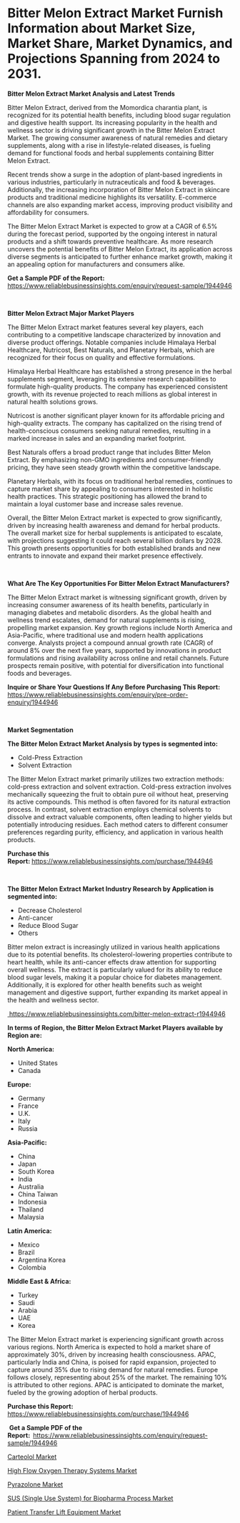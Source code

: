 <p><h1>Bitter Melon Extract Market Furnish Information about Market Size, Market Share, Market Dynamics, and Projections Spanning from 2024 to 2031.</h1></p><p><strong>Bitter Melon Extract Market Analysis and Latest Trends</strong></p>
<p><p>Bitter Melon Extract, derived from the Momordica charantia plant, is recognized for its potential health benefits, including blood sugar regulation and digestive health support. Its increasing popularity in the health and wellness sector is driving significant growth in the Bitter Melon Extract Market. The growing consumer awareness of natural remedies and dietary supplements, along with a rise in lifestyle-related diseases, is fueling demand for functional foods and herbal supplements containing Bitter Melon Extract.</p><p>Recent trends show a surge in the adoption of plant-based ingredients in various industries, particularly in nutraceuticals and food & beverages. Additionally, the increasing incorporation of Bitter Melon Extract in skincare products and traditional medicine highlights its versatility. E-commerce channels are also expanding market access, improving product visibility and affordability for consumers.</p><p>The Bitter Melon Extract Market is expected to grow at a CAGR of 6.5% during the forecast period, supported by the ongoing interest in natural products and a shift towards preventive healthcare. As more research uncovers the potential benefits of Bitter Melon Extract, its application across diverse segments is anticipated to further enhance market growth, making it an appealing option for manufacturers and consumers alike.</p></p>
<p><strong>Get a Sample PDF of the Report:&nbsp;</strong> <a href="https://www.reliablebusinessinsights.com/enquiry/request-sample/1944946?utm_campaign=63&utm_medium=2&utm_source=Github&utm_content=ia&utm_term=09112024&utm_id=bitter-melon-extract">https://www.reliablebusinessinsights.com/enquiry/request-sample/1944946</a></p>
<p>&nbsp;</p>
<p><strong>Bitter Melon Extract Major Market Players</strong></p>
<p><p>The Bitter Melon Extract market features several key players, each contributing to a competitive landscape characterized by innovation and diverse product offerings. Notable companies include Himalaya Herbal Healthcare, Nutricost, Best Naturals, and Planetary Herbals, which are recognized for their focus on quality and effective formulations.</p><p>Himalaya Herbal Healthcare has established a strong presence in the herbal supplements segment, leveraging its extensive research capabilities to formulate high-quality products. The company has experienced consistent growth, with its revenue projected to reach millions as global interest in natural health solutions grows.</p><p>Nutricost is another significant player known for its affordable pricing and high-quality extracts. The company has capitalized on the rising trend of health-conscious consumers seeking natural remedies, resulting in a marked increase in sales and an expanding market footprint.</p><p>Best Naturals offers a broad product range that includes Bitter Melon Extract. By emphasizing non-GMO ingredients and consumer-friendly pricing, they have seen steady growth within the competitive landscape. </p><p>Planetary Herbals, with its focus on traditional herbal remedies, continues to capture market share by appealing to consumers interested in holistic health practices. This strategic positioning has allowed the brand to maintain a loyal customer base and increase sales revenue.</p><p>Overall, the Bitter Melon Extract market is expected to grow significantly, driven by increasing health awareness and demand for herbal products. The overall market size for herbal supplements is anticipated to escalate, with projections suggesting it could reach several billion dollars by 2028. This growth presents opportunities for both established brands and new entrants to innovate and expand their market presence effectively.</p></p>
<p>&nbsp;</p>
<p><strong>What Are The Key Opportunities For Bitter Melon Extract Manufacturers?</strong></p>
<p><p>The Bitter Melon Extract market is witnessing significant growth, driven by increasing consumer awareness of its health benefits, particularly in managing diabetes and metabolic disorders. As the global health and wellness trend escalates, demand for natural supplements is rising, propelling market expansion. Key growth regions include North America and Asia-Pacific, where traditional use and modern health applications converge. Analysts project a compound annual growth rate (CAGR) of around 8% over the next five years, supported by innovations in product formulations and rising availability across online and retail channels. Future prospects remain positive, with potential for diversification into functional foods and beverages.</p></p>
<p><strong>Inquire or Share Your Questions If Any Before Purchasing This Report:</strong> <a href="https://www.reliablebusinessinsights.com/enquiry/pre-order-enquiry/1944946?utm_campaign=63&utm_medium=2&utm_source=Github&utm_content=ia&utm_term=09112024&utm_id=bitter-melon-extract">https://www.reliablebusinessinsights.com/enquiry/pre-order-enquiry/1944946</a></p>
<p>&nbsp;</p>
<p><strong>Market Segmentation</strong></p>
<p><strong>The Bitter Melon Extract Market Analysis by types is segmented into:</strong></p>
<p><ul><li>Cold-Press Extraction</li><li>Solvent Extraction</li></ul></p>
<p><p>The Bitter Melon Extract market primarily utilizes two extraction methods: cold-press extraction and solvent extraction. Cold-press extraction involves mechanically squeezing the fruit to obtain pure oil without heat, preserving its active compounds. This method is often favored for its natural extraction process. In contrast, solvent extraction employs chemical solvents to dissolve and extract valuable components, often leading to higher yields but potentially introducing residues. Each method caters to different consumer preferences regarding purity, efficiency, and application in various health products.</p></p>
<p><strong>Purchase this Report:&nbsp;</strong><a href="https://www.reliablebusinessinsights.com/purchase/1944946?utm_campaign=63&utm_medium=2&utm_source=Github&utm_content=ia&utm_term=09112024&utm_id=bitter-melon-extract">https://www.reliablebusinessinsights.com/purchase/1944946</a></p>
<p>&nbsp;</p>
<p><strong>The Bitter Melon Extract Market Industry Research by Application is segmented into:</strong></p>
<p><ul><li>Decrease Cholesterol</li><li>Anti-cancer</li><li>Reduce Blood Sugar</li><li>Others</li></ul></p>
<p><p>Bitter melon extract is increasingly utilized in various health applications due to its potential benefits. Its cholesterol-lowering properties contribute to heart health, while its anti-cancer effects draw attention for supporting overall wellness. The extract is particularly valued for its ability to reduce blood sugar levels, making it a popular choice for diabetes management. Additionally, it is explored for other health benefits such as weight management and digestive support, further expanding its market appeal in the health and wellness sector.</p></p>
<p><a href="https://www.reliablebusinessinsights.com/bitter-melon-extract-r1944946?utm_campaign=63&utm_medium=2&utm_source=Github&utm_content=ia&utm_term=09112024&utm_id=bitter-melon-extract">&nbsp;https://www.reliablebusinessinsights.com/bitter-melon-extract-r1944946</a></p>
<p><strong>In terms of Region, the Bitter Melon Extract Market Players available by Region are:</strong></p>
<p>
    <p> <strong> North America: </strong>
        <ul>
            <li>United States</li>
            <li>Canada</li>
        </ul>
        </p> 
    <p> <strong> Europe: </strong>
        <ul>
            <li>Germany</li>
            <li>France</li>
            <li>U.K.</li>
            <li>Italy</li>
            <li>Russia</li>
        </ul>
        </p> 
    <p> <strong> Asia-Pacific: </strong>
        <ul>
            <li>China</li>
            <li>Japan</li>
            <li>South Korea</li>
            <li>India</li>
            <li>Australia</li>
            <li>China Taiwan</li>
            <li>Indonesia</li>
            <li>Thailand</li>
            <li>Malaysia</li>
        </ul>
        </p> 
    <p> <strong> Latin America: </strong>
        <ul>
            <li>Mexico</li>
            <li>Brazil</li>
            <li>Argentina Korea</li>
            <li>Colombia</li>
        </ul>
        </p> 
    <p> <strong> Middle East & Africa: </strong>
        <ul>
            <li>Turkey</li>
            <li>Saudi</li>
            <li>Arabia</li>
            <li>UAE</li>
            <li>Korea</li>
        </ul>
    </p>
    </p>
<p><p>The Bitter Melon Extract market is experiencing significant growth across various regions. North America is expected to hold a market share of approximately 30%, driven by increasing health consciousness. APAC, particularly India and China, is poised for rapid expansion, projected to capture around 35% due to rising demand for natural remedies. Europe follows closely, representing about 25% of the market. The remaining 10% is attributed to other regions. APAC is anticipated to dominate the market, fueled by the growing adoption of herbal products.</p></p>
<p><strong>Purchase this Report: </strong><a href="https://www.reliablebusinessinsights.com/purchase/1944946?utm_campaign=63&utm_medium=2&utm_source=Github&utm_content=ia&utm_term=09112024&utm_id=bitter-melon-extract">https://www.reliablebusinessinsights.com/purchase/1944946</a></p>
<p>&nbsp;<strong>Get a Sample PDF of the Report:&nbsp;&nbsp;</strong><a href="https://www.reliablebusinessinsights.com/enquiry/request-sample/1944946?utm_campaign=63&utm_medium=2&utm_source=Github&utm_content=ia&utm_term=09112024&utm_id=bitter-melon-extract">https://www.reliablebusinessinsights.com/enquiry/request-sample/1944946</a></p>
<p><strong></strong></p>
<p><p><a href="https://github.com/maq4brod/Market-Research-Report-List-1/blob/main/carteolol-market.md?utm_campaign=63&utm_medium=2&utm_source=Github&utm_content=ia&utm_term=09112024&utm_id=bitter-melon-extract">Carteolol Market</a></p><p><a href="https://issuu.com/reportprime-2/docs/high-flow-oxygen-therapy-systems-ma_4a67b84d7a751e?utm_campaign=63&utm_medium=2&utm_source=Github&utm_content=ia&utm_term=09112024&utm_id=bitter-melon-extract">High Flow Oxygen Therapy Systems Market</a></p><p><a href="https://github.com/rovj3gerson/Market-Research-Report-List-1/blob/main/pyrazolone-market.md?utm_campaign=63&utm_medium=2&utm_source=Github&utm_content=ia&utm_term=09112024&utm_id=bitter-melon-extract">Pyrazolone Market</a></p><p><a href="https://issuu.com/reportprime-2/docs/sus-single-use-system-for-biopharma_341baae448b8d8?utm_campaign=63&utm_medium=2&utm_source=Github&utm_content=ia&utm_term=09112024&utm_id=bitter-melon-extract">SUS (Single Use System) for Biopharma Process Market</a></p><p><a href="https://issuu.com/reportprime-2/docs/patient-transfer-lift-equipment-mar_25e15c3070e005?utm_campaign=63&utm_medium=2&utm_source=Github&utm_content=ia&utm_term=09112024&utm_id=bitter-melon-extract">Patient Transfer Lift Equipment Market</a></p></p>